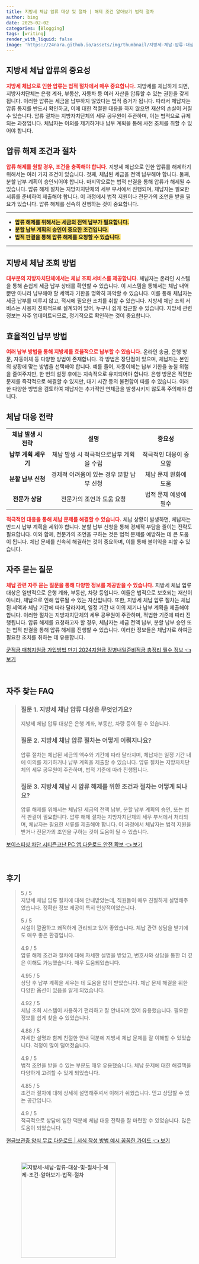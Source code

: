 ```yaml
---
title: 지방세 체납 압류 대상 및 절차 | 해제 조건 알아보기 법적 절차
author: bing
date: 2025-02-02
categories: [Blogging]
tags: [writing]
render_with_liquid: false
image: 'https://24nara.github.io/assets/img/thumbnail/지방세-체납-압류-대상-및-절차-|-해제-조건-알아보기-법적-절차.webp'
---
```



<h2 id='지방세 체납 압류의 중요성'>지방세 체납 압류의 중요성</h2>

<p><b><span style="color: #ee2323;">지방세 체납으로 인한 압류는 법적 절차에서 매우 중요합니다.</span></b> 지방세를 체납하게 되면, 지방자치단체는 은행 계좌, 부동산, 자동차 등 여러 자산을 압류할 수 있는 권한을 갖게 됩니다. 이러한 압류는 세금을 납부하지 않았다는 법적 증거가 됩니다. 따라서 체납자는 압류 통지를 반드시 확인하고, 이에 대한 적절한 대응을 하지 않으면 재산의 손실이 커질 수 있습니다. 압류 절차는 지방자치단체의 세무 공무원이 주관하며, 이는 법적으로 규제되는 과정입니다. 체납자는 이의를 제기하거나 납부 계획을 통해 사전 조치를 취할 수 있어야 합니다.</p>

<h2 id='압류 해제 조건과 절차'>압류 해제 조건과 절차</h2>

<p><b><span style="color: #ee2323;">압류 해제를 원할 경우, 조건을 충족해야 합니다.</span></b> 지방세 체납으로 인한 압류를 해제하기 위해서는 여러 가지 조건이 있습니다. 첫째, 체납된 세금을 전액 납부해야 합니다. 둘째, 분할 납부 계획이 승인되어야 합니다. 마지막으로는 법적 판결을 통해 압류가 해제될 수 있습니다. 압류 해제 절차는 지방자치단체의 세무 부서에서 진행되며, 체납자는 필요한 서류를 준비하여 제출해야 합니다. 이 과정에서 법적 지원이나 전문가의 조언을 받을 필요가 있습니다. 압류 해제를 신속히 진행하는 것이 중요합니다.</p>

<hr />

<ul>
    <li><b><span style="background-color: #ffe066;">압류 해제를 위해서는 세금의 전액 납부가 필요합니다.</span></b></li>
    <li><b><span style="background-color: #ffe066;">분할 납부 계획의 승인이 중요한 조건입니다.</span></b></li>
    <li><b><span style="background-color: #ffe066;">법적 판결을 통해 압류 해제를 요청할 수 있습니다.</span></b></li>
</ul>

<hr />

<h2 id='지방세 체납 조회 방법'>지방세 체납 조회 방법</h2>

<p><b><span style="color: #ee2323;">대부분의 지방자치단체에서는 체납 조회 서비스를 제공합니다.</span></b> 체납자는 온라인 시스템을 통해 손쉽게 세금 납부 상태를 확인할 수 있습니다. 이 시스템을 통해서는 체납 내역뿐만 아니라 납부해야 할 세액과 기한을 명확히 파악할 수 있습니다. 이를 통해 체납자는 세금 납부를 미루지 않고, 적시에 필요한 조치를 취할 수 있습니다. 지방세 체납 조회 서비스는 사용자 친화적으로 설계되어 있어, 누구나 쉽게 접근할 수 있습니다. 지방세 관련 정보는 자주 업데이트되므로, 정기적으로 확인하는 것이 중요합니다.</p>

<h2 id='효율적인 납부 방법'>효율적인 납부 방법</h2>

<p><b><span style="color: #ee2323;">여러 납부 방법을 통해 지방세를 효율적으로 납부할 수 있습니다.</span></b> 온라인 송금, 은행 방문, 자동이체 등 다양한 방법이 존재합니다. 각 방법은 장단점이 있으며, 체납자는 본인의 상황에 맞는 방법을 선택해야 합니다. 예를 들어, 자동이체는 납부 기한을 놓칠 위험을 줄여주지만, 한 번의 설정 후에는 지속적으로 유지되어야 합니다. 은행 방문은 직면한 문제를 즉각적으로 해결할 수 있지만, 대기 시간 등의 불편함이 따를 수 있습니다. 이러한 다양한 방법을 검토하여 체납자는 추가적인 연체금을 발생시키지 않도록 주의해야 합니다.</p>

<h2 id='체납 대응 전략'>체납 대응 전략</h2>

<table>
    <tr>
        <td style="text-align: center; height: 17px;"><b>체납 발생 시 전략</b></td>
        <td style="text-align: center; height: 17px;"><b>설명</b></td>
        <td style="text-align: center; height: 17px;"><b>중요성</b></td>
    </tr>
    <tr>
        <td style="text-align: center; height: 17px;"><b>납부 계획 세우기</b></td>
        <td style="text-align: center; height: 17px;">체납 발생 시 적극적으로납부 계획을 수립</td>
        <td style="text-align: center; height: 17px;">적극적인 대응이 중요함</td>
    </tr>
    <tr>
        <td style="text-align: center; height: 17px;"><b>분할 납부 신청 </b></td>
        <td style="text-align: center; height: 17px;">경제적 어려움이 있는 경우 분할 납부 신청</td>
        <td style="text-align: center; height: 17px;">체납 문제 완화에 도움</td>
    </tr>
    <tr>
        <td style="text-align: center; height: 17px;"><b>전문가 상담</b></td>
        <td style="text-align: center; height: 17px;">전문가의 조언과 도움 요청</td>
        <td style="text-align: center; height: 17px;">법적 문제 예방에 필수</td>
    </tr>
</table>

<p><b><span style="color: #ee2323;">적극적인 대응을 통해 체납 문제를 해결할 수 있습니다.</span></b> 체납 상황이 발생하면, 체납자는 반드시 납부 계획을 세워야 합니다. 분할 납부 신청을 통해 경제적 부담을 줄이는 전략도 필요합니다. 이와 함께, 전문가의 조언을 구하는 것은 법적 문제를 예방하는 데 큰 도움이 됩니다. 체납 문제를 신속히 해결하는 것이 중요하며, 이를 통해 불이익을 피할 수 있습니다.</p>

<h2 id='자주 묻는 질문'>자주 묻는 질문</h2>

<p><b><span style="color: #ee2323;">체납 관련 자주 묻는 질문을 통해 다양한 정보를 제공받을 수 있습니다.</span></b> 지방세 체납 압류 대상은 일반적으로 은행 계좌, 부동산, 차량 등입니다. 이들은 법적으로 보호되는 재산이 아니라, 체납으로 인해 압류될 수 있는 자산입니다. 또한, 지방세 체납 압류 절차는 체납된 세액과 체납 기간에 따라 달라지며, 일정 기간 내 이의 제기나 납부 계획을 제출해야 합니다. 이러한 절차는 지방자치단체의 세무 공무원이 주관하며, 적법한 기준에 따라 진행됩니다. 압류 해제를 요청하고자 할 경우, 체납자는 세금 전액 납부, 분할 납부 승인 또는 법적 판결을 통해 압류 해제를 진행할 수 있습니다. 이러한 정보들은 체납자로 하여금 필요한 조치를 취하는 데 유용합니다.</p>


<p><a class="click-button" title="군적금 매칭지원금 가입방법 만기 2024지원금 장병내일준비적금 총정리 필수 정보" href="https://24nara.github.io/posts/%EA%B5%B0%EC%A0%81%EA%B8%88-%EB%A7%A4%EC%B9%AD%EC%A7%80%EC%9B%90%EA%B8%88-%EA%B0%80%EC%9E%85%EB%B0%A9%EB%B2%95-%EB%A7%8C%EA%B8%B0-2024%EC%A7%80%EC%9B%90%EA%B8%88-%EC%9E%A5%EB%B3%91%EB%82%B4%EC%9D%BC%EC%A4%80%EB%B9%84%EC%A0%81%EA%B8%88-%EC%B4%9D%EC%A0%95%EB%A6%AC-%ED%95%84%EC%88%98-%EC%A0%95%EB%B3%B4/" rel="dofollow">군적금 매칭지원금 가입방법 만기 2024지원금 장병내일준비적금 총정리 필수 정보 👈 보기</a></p><br>
<h2 id='자주_찾는_FAQ'>자주 찾는 FAQ</h2>
<div itemscope="" itemtype="https://schema.org/FAQPage"> 
<blockquote> 
<div itemscope="" itemprop="mainEntity" itemtype="https://schema.org/Question"> 
<h3 itemprop="name">질문 1. 지방세 체납 압류 대상은 무엇인가요?</h3> 
<div itemscope="" itemprop="acceptedAnswer" itemtype="https://schema.org/Answer"> 
<span itemprop="text"> 
<p>지방세 체납 압류 대상은 은행 계좌, 부동산, 차량 등이 될 수 있습니다.</p> 
</span> 
</div> 
</div> 
<div itemscope="" itemprop="mainEntity" itemtype="https://schema.org/Question"> 
<h3 itemprop="name">질문 2. 지방세 체납 압류 절차는 어떻게 이뤄지나요?</h3> 
<div itemscope="" itemprop="acceptedAnswer" itemtype="https://schema.org/Answer"> 
<span itemprop="text"> 
<p>압류 절차는 체납된 세금의 액수와 기간에 따라 달라지며, 체납자는 일정 기간 내에 이의를 제기하거나 납부 계획을 제출할 수 있습니다. 압류 절차는 지방자치단체의 세무 공무원이 주관하며, 법적 기준에 따라 진행됩니다.</p> 
</span> 
</div> 
</div> 
<div itemscope="" itemprop="mainEntity" itemtype="https://schema.org/Question"> 
<h3 itemprop="name">질문 3. 지방세 체납 시 압류 해제를 위한 조건과 절차는 어떻게 되나요?</h3> 
<div itemscope="" itemprop="acceptedAnswer" itemtype="https://schema.org/Answer"> 
<span itemprop="text"> 
<p>압류 해제를 위해서는 체납된 세금의 전액 납부, 분할 납부 계획의 승인, 또는 법적 판결이 필요합니다. 압류 해제 절차는 지방자치단체의 세무 부서에서 처리되며, 체납자는 필요한 서류를 제출해야 합니다. 이 과정에서 체납자는 법적 지원을 받거나 전문가의 조언을 구하는 것이 도움이 될 수 있습니다.</p> 
</span> 
</div> 
</div> 
</blockquote> 
</div>
<p><a class="click-button" title="보이스피싱 차단 시티즌코난 PC 앱 다운로드 안전 확보" href="https://24nara.github.io/posts/%EB%B3%B4%EC%9D%B4%EC%8A%A4%ED%94%BC%EC%8B%B1-%EC%B0%A8%EB%8B%A8-%EC%8B%9C%ED%8B%B0%EC%A6%8C%EC%BD%94%EB%82%9C-PC-%EC%95%B1-%EB%8B%A4%EC%9A%B4%EB%A1%9C%EB%93%9C-%EC%95%88%EC%A0%84-%ED%99%95%EB%B3%B4/" rel="dofollow">보이스피싱 차단 시티즌코난 PC 앱 다운로드 안전 확보 👈 보기</a></p><br>
<h2 id='후기'>후기</h2>
<div itemscope itemtype="https://schema.org/Product">
  <blockquote>
  <div itemprop="review" itemscope itemtype="https://schema.org/Review">
      <div itemprop="reviewRating" itemscope itemtype="https://schema.org/Rating"> <span itemprop="ratingValue">5</span> / <span itemprop="bestRating">5</span> </div>
      <span itemprop="reviewBody">지방세 체납 압류 절차에 대해 안내받았는데, 직원들이 매우 친절하게 설명해주었습니다. 정확한 정보 제공이 특히 인상적이었습니다.</span>
  </div>
  <br>
  <div itemprop="review" itemscope itemtype="https://schema.org/Review">
      <div itemprop="reviewRating" itemscope itemtype="https://schema.org/Rating"> <span itemprop="ratingValue">5</span> / <span itemprop="bestRating">5</span> </div>
      <span itemprop="reviewBody">시설이 깔끔하고 쾌적하게 관리되고 있어 좋았습니다. 체납 관련 상담을 받기에도 매우 좋은 환경입니다.</span>
  </div>
  <br>
  <div itemprop="review" itemscope itemtype="https://schema.org/Review">
      <div itemprop="reviewRating" itemscope itemtype="https://schema.org/Rating"> <span itemprop="ratingValue">4.9</span> / <span itemprop="bestRating">5</span> </div>
      <span itemprop="reviewBody">압류 해제 조건과 절차에 대해 자세한 설명을 받았고, 변호사와 상담을 통한 더 깊은 이해도 가능했습니다. 매우 도움되었습니다.</span>
  </div>
  <br>
  <div itemprop="review" itemscope itemtype="https://schema.org/Review">
      <div itemprop="reviewRating" itemscope itemtype="https://schema.org/Rating"> <span itemprop="ratingValue">4.95</span> / <span itemprop="bestRating">5</span> </div>
      <span itemprop="reviewBody">상담 후 납부 계획을 세우는 데 도움을 많이 받았습니다. 체납 문제 해결을 위한 다양한 옵션이 있음을 알게 되었습니다.</span>
  </div>
  <br>
  <div itemprop="review" itemscope itemtype="https://schema.org/Review">
      <div itemprop="reviewRating" itemscope itemtype="https://schema.org/Rating"> <span itemprop="ratingValue">4.92</span> / <span itemprop="bestRating">5</span> </div>
      <span itemprop="reviewBody">체납 조회 시스템이 사용하기 편리하고 잘 안내되어 있어 유용했습니다. 필요한 정보를 쉽게 찾을 수 있었습니다.</span>
  </div>
  <br>
  <div itemprop="review" itemscope itemtype="https://schema.org/Review">
      <div itemprop="reviewRating" itemscope itemtype="https://schema.org/Rating"> <span itemprop="ratingValue">4.88</span> / <span itemprop="bestRating">5</span> </div>
      <span itemprop="reviewBody">자세한 설명과 함께 친절한 안내 덕분에 지방세 체납 문제를 잘 이해할 수 있었습니다. 걱정이 많이 덜어졌습니다.</span>
  </div>
  <br>
  <div itemprop="review" itemscope itemtype="https://schema.org/Review">
      <div itemprop="reviewRating" itemscope itemtype="https://schema.org/Rating"> <span itemprop="ratingValue">4.9</span> / <span itemprop="bestRating">5</span> </div>
      <span itemprop="reviewBody">법적 조언을 받을 수 있는 부분도 매우 유용했습니다. 체납 문제에 대한 해결책을 다양하게 고려할 수 있게 되었습니다.</span>
  </div>
  <br>
  <div itemprop="review" itemscope itemtype="https://schema.org/Review">
      <div itemprop="reviewRating" itemscope itemtype="https://schema.org/Rating"> <span itemprop="ratingValue">4.85</span> / <span itemprop="bestRating">5</span> </div>
      <span itemprop="reviewBody">조건과 절차에 대해 상세히 설명해주셔서 이해가 쉬웠습니다. 믿고 상담할 수 있는 공간입니다.</span>
  </div>
  <br>
  <div itemprop="review" itemscope itemtype="https://schema.org/Review">
      <div itemprop="reviewRating" itemscope itemtype="https://schema.org/Rating"> <span itemprop="ratingValue">4.9</span> / <span itemprop="bestRating">5</span> </div>
      <span itemprop="reviewBody">적극적으로 상담에 임한 덕분에 체납 대응 전략을 잘 마련할 수 있었습니다. 많은 도움이 되었습니다.</span>
  </div>
  </blockquote>
</div>
<p><a class="click-button" title="현금보관증 양식 무료 다운로드 | 서식 작성 방법 예시 꼼꼼한 가이드" href="https://24nara.github.io/posts/%ED%98%84%EA%B8%88%EB%B3%B4%EA%B4%80%EC%A6%9D-%EC%96%91%EC%8B%9D-%EB%AC%B4%EB%A3%8C-%EB%8B%A4%EC%9A%B4%EB%A1%9C%EB%93%9C-%EC%84%9C%EC%8B%9D-%EC%9E%91%EC%84%B1-%EB%B0%A9%EB%B2%95-%EC%98%88%EC%8B%9C-%EA%BC%BC%EA%BC%BC%ED%95%9C-%EA%B0%80%EC%9D%B4%EB%93%9C/" rel="dofollow">현금보관증 양식 무료 다운로드 | 서식 작성 방법 예시 꼼꼼한 가이드 👈 보기</a></p><br>
<figure class="image"><img src="https://24nara.github.io/assets/img/thumbnail/지방세-체납-압류-대상-및-절차-|-해제-조건-알아보기-법적-절차.webp" alt="지방세-체납-압류-대상-및-절차-|-해제-조건-알아보기-법적-절차" width="256" height="256"></figure>
